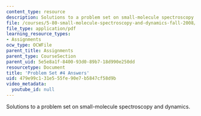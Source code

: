 ```yaml
---
content_type: resource
description: Solutions to a problem set on small-molecule spectroscopy and dynamics.
file: /courses/5-80-small-molecule-spectroscopy-and-dynamics-fall-2008/479e99c131e555fe90e7b5847cf58d9b_ps4_ans_1982.pdf
file_type: application/pdf
learning_resource_types:
- Assignments
ocw_type: OCWFile
parent_title: Assignments
parent_type: CourseSection
parent_uid: 5e5e8a1f-8400-93d0-89b7-18d990e250dd
resourcetype: Document
title: 'Problem Set #4 Answers'
uid: 479e99c1-31e5-55fe-90e7-b5847cf58d9b
video_metadata:
  youtube_id: null
---
```

Solutions to a problem set on small-molecule spectroscopy and dynamics.

